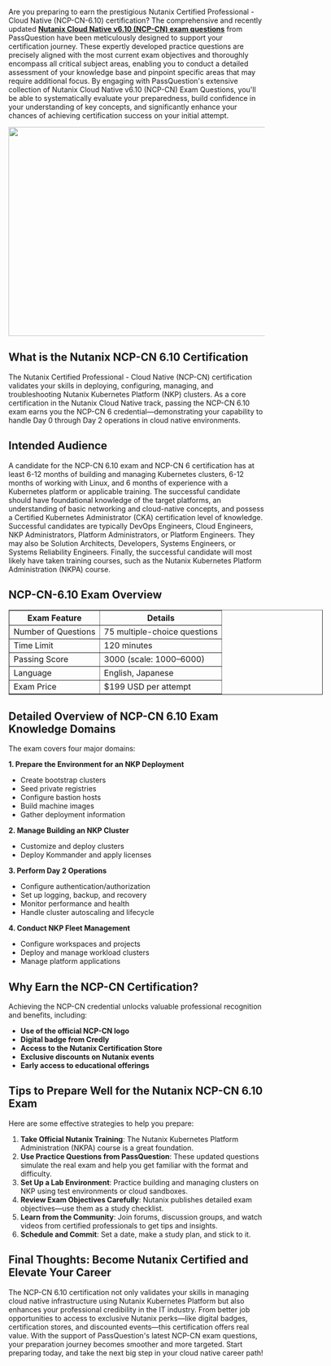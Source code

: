 <p>Are you preparing to earn the prestigious Nutanix Certified Professional - Cloud Native (NCP-CN-6.10) certification? The comprehensive and recently updated <strong><a href="https://www.passquestion.com/ncp-cn.html">Nutanix Cloud Native v6.10 (NCP-CN) exam questions</a></strong> from PassQuestion have been meticulously designed to support your certification journey. These expertly developed practice questions are precisely aligned with the most current exam objectives and thoroughly encompass all critical subject areas, enabling you to conduct a detailed assessment of your knowledge base and pinpoint specific areas that may require additional focus. By engaging with PassQuestion&#39;s extensive collection of Nutanix Cloud Native v6.10 (NCP-CN) Exam Questions, you&#39;ll be able to systematically evaluate your preparedness, build confidence in your understanding of key concepts, and significantly enhance your chances of achieving certification success on your initial attempt.</p>

<p><img alt="" src="https://www.passquestion.com/uploads/pqcom/images/20250612/bf0fa204670dfe481072a8826d088fbb.jpg" style="height:411px; width:618px" /></p>

<h2><strong>What is the Nutanix NCP-CN 6.10 Certification</strong></h2>

<p>The Nutanix Certified Professional - Cloud Native (NCP-CN) certification validates your skills in deploying, configuring, managing, and troubleshooting Nutanix Kubernetes Platform (NKP) clusters. As a core certification in the Nutanix Cloud Native track, passing the NCP-CN 6.10 exam earns you the NCP-CN 6 credential&mdash;demonstrating your capability to handle Day 0 through Day 2 operations in cloud native environments.</p>

<h2><strong>Intended Audience</strong></h2>

<p>A candidate for the NCP-CN 6.10 exam and NCP-CN 6 certification has at least 6-12 months of building and managing Kubernetes clusters, 6-12 months of working with Linux, and 6 months of experience with a Kubernetes platform or applicable training. The successful candidate should have foundational knowledge of the target platforms, an understanding of basic networking and cloud-native concepts, and possess a Certified Kubernetes Administrator (CKA) certification level of knowledge. Successful candidates are typically DevOps Engineers, Cloud Engineers, NKP Administrators, Platform Administrators, or Platform Engineers. They may also be Solution Architects, Developers, Systems Engineers, or Systems Reliability Engineers. Finally, the successful candidate will most likely have taken training courses, such as the Nutanix Kubernetes Platform Administration (NKPA) course.</p>

<h2><strong>NCP-CN-6.10 Exam Overview</strong></h2>

<table border="1" style="width:618px">
	<thead>
		<tr>
			<th><strong>Exam Feature</strong></th>
			<th><strong>Details</strong></th>
		</tr>
	</thead>
	<tbody>
		<tr>
			<td>Number of Questions</td>
			<td>75 multiple-choice questions</td>
		</tr>
		<tr>
			<td>Time Limit</td>
			<td>120 minutes</td>
		</tr>
		<tr>
			<td>Passing Score</td>
			<td>3000 (scale: 1000&ndash;6000)</td>
		</tr>
		<tr>
			<td>Language</td>
			<td>English, Japanese</td>
		</tr>
		<tr>
			<td>Exam Price</td>
			<td>$199 USD per attempt</td>
		</tr>
	</tbody>
</table>

<h2><strong>Detailed Overview of NCP-CN 6.10 Exam Knowledge Domains</strong></h2>

<p>The exam covers four major domains:</p>

<p><strong>1. Prepare the Environment for an NKP Deployment</strong></p>

<ul>
	<li>Create bootstrap clusters</li>
	<li>Seed private registries</li>
	<li>Configure bastion hosts</li>
	<li>Build machine images</li>
	<li>Gather deployment information</li>
</ul>

<p><strong>2. Manage Building an NKP Cluster</strong></p>

<ul>
	<li>Customize and deploy clusters</li>
	<li>Deploy Kommander and apply licenses</li>
</ul>

<p><strong>3. Perform Day 2 Operations</strong></p>

<ul>
	<li>Configure authentication/authorization</li>
	<li>Set up logging, backup, and recovery</li>
	<li>Monitor performance and health</li>
	<li>Handle cluster autoscaling and lifecycle</li>
</ul>

<p><strong>4. Conduct NKP Fleet Management</strong></p>

<ul>
	<li>Configure workspaces and projects</li>
	<li>Deploy and manage workload clusters</li>
	<li>Manage platform applications</li>
</ul>

<h2><strong>Why Earn the NCP-CN Certification?</strong></h2>

<p>Achieving the NCP-CN credential unlocks valuable professional recognition and benefits, including:</p>

<ul>
	<li><strong>Use of the official NCP-CN logo</strong></li>
	<li><strong>Digital badge from Credly</strong></li>
	<li><strong>Access to the Nutanix Certification Store</strong></li>
	<li><strong>Exclusive discounts on Nutanix events</strong></li>
	<li><strong>Early access to educational offerings</strong></li>
</ul>

<h2><strong>Tips to Prepare Well for the Nutanix NCP-CN 6.10 Exam</strong></h2>

<p>Here are some effective strategies to help you prepare:</p>

<ol>
	<li><strong>Take Official Nutanix Training</strong>: The Nutanix Kubernetes Platform Administration (NKPA) course is a great foundation.</li>
	<li><strong>Use Practice Questions from PassQuestion</strong>: These updated questions simulate the real exam and help you get familiar with the format and difficulty.</li>
	<li><strong>Set Up a Lab Environment</strong>: Practice building and managing clusters on NKP using test environments or cloud sandboxes.</li>
	<li><strong>Review Exam Objectives Carefully</strong>: Nutanix publishes detailed exam objectives&mdash;use them as a study checklist.</li>
	<li><strong>Learn from the Community</strong>: Join forums, discussion groups, and watch videos from certified professionals to get tips and insights.</li>
	<li><strong>Schedule and Commit</strong>: Set a date, make a study plan, and stick to it.</li>
</ol>

<h2><strong>Final Thoughts: Become Nutanix Certified and Elevate Your Career</strong></h2>

<p>The NCP-CN 6.10 certification not only validates your skills in managing cloud native infrastructure using Nutanix Kubernetes Platform but also enhances your professional credibility in the IT industry. From better job opportunities to access to exclusive Nutanix perks&mdash;like digital badges, certification stores, and discounted events&mdash;this certification offers real value. With the support of PassQuestion&#39;s latest NCP-CN exam questions, your preparation journey becomes smoother and more targeted. Start preparing today, and take the next big step in your cloud native career path!</p>

<p><!-- notionvc: adcfae7b-d73c-4fad-a17f-02be4b425f95 --></p>
